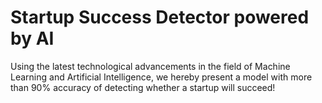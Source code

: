 # Startup Success Detector powered by AI

Using the latest technological advancements in the field of Machine Learning and Artificial Intelligence, we hereby present a model with more than 90% accuracy of detecting whether a startup will succeed!
